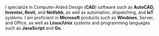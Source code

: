 I specialize in Computer-Aided Design (**CAD**) software such as **AutoCAD, Inventor, Revit**, and **Netfabb**, as well as automation, dispatching, and **IoT** systems. I am proficient in **Microsoft** products such as **Windows**, Server, and Office, as well as **Linux/Unix** systems and programming languages such as **JavaScript** and **Go**.
